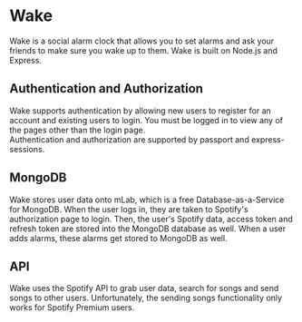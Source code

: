 # Wake
Wake is a social alarm clock that allows you to set alarms and ask your friends to make sure you wake up to them. Wake is built on Node.js and Express. 

## Authentication and Authorization
Wake supports authentication by allowing new users to register for an account and existing users to login. You must be logged in to view any of the pages other than the login page.   
Authentication and authorization are supported by passport and express-sessions. 

## MongoDB
Wake stores user data onto mLab, which is a free Database-as-a-Service for MongoDB. When the user logs in, they are taken to Spotify's authorization page to login. Then, the user's Spotify data, access token and refresh token are stored into the MongoDB database as well. When a user adds alarms, these alarms get stored to MongoDB as well.

## API
Wake uses the Spotify API to grab user data, search for songs and send songs to other users. Unfortunately, the sending songs functionality only works for Spotify Premium users.
